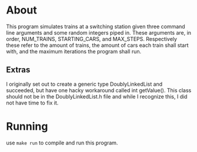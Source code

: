 # About
This program simulates trains at a switching station given three command line arguments and some random integers piped in. These arguments are, in order, NUM_TRAINS, STARTING_CARS, and MAX_STEPS.
Respectively these refer to the amount of trains, the amount of cars each train shall start with, and the maximum iterations the program shall run.

## Extras
I originally set out to create a generic type DoublyLinkedList and succeeded, but have one hacky workaround called int getValue(). This class should not be in the DoublyLinkedList.h file and while I recognize this, I did not have time to fix it.

# Running
use ```make run``` to compile and run this program.


